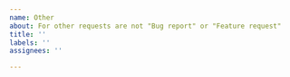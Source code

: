 ```yaml
---
name: Other
about: For other requests are not "Bug report" or "Feature request"
title: ''
labels: ''
assignees: ''

---
```



